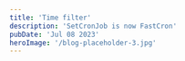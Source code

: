 ```yaml
---
title: 'Time filter'
description: 'SetCronJob is now FastCron'
pubDate: 'Jul 08 2023'
heroImage: '/blog-placeholder-3.jpg'
---
```


